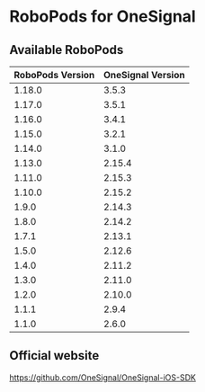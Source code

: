 # RoboPods for OneSignal

## Available RoboPods

| RoboPods Version  | OneSignal Version |
|-------------------|-------------------|
| 1.18.0            | 3.5.3             |
| 1.17.0            | 3.5.1             |
| 1.16.0            | 3.4.1             |
| 1.15.0            | 3.2.1             |
| 1.14.0            | 3.1.0             |
| 1.13.0            | 2.15.4            |
| 1.11.0            | 2.15.3            |
| 1.10.0            | 2.15.2            |
| 1.9.0             | 2.14.3            |
| 1.8.0             | 2.14.2            |
| 1.7.1             | 2.13.1            |
| 1.5.0             | 2.12.6            |
| 1.4.0             | 2.11.2            |
| 1.3.0             | 2.11.0            |
| 1.2.0             | 2.10.0            |
| 1.1.1             | 2.9.4             |
| 1.1.0             | 2.6.0             |

## Official website

https://github.com/OneSignal/OneSignal-iOS-SDK
